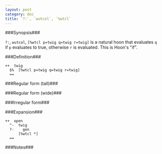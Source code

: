 ```yaml
---
layout: post
category: doc
title: `?:`, `wutcol`, `%wtcl`
---
```


###Synopsis###

`?:`, `wutcol`, `[%wtcl p=twig q=twig r=twig]` is a natural hoon that
evaluates `q` if `p` evaluates to true, otherwise `r` is
evaluated. This is Hoon's "if".

###Definition###

    ++  twig  
      $%  [%wtcl p=twig q=twig r=twig]
      ==

###Regular form (tall)###

###Regular form (wide)###

###Irregular form###

###Expansion###
    
    ++  open
      ^-  twig
      ?-    gen
          [%wtcl *]
      ==

###Notes###

